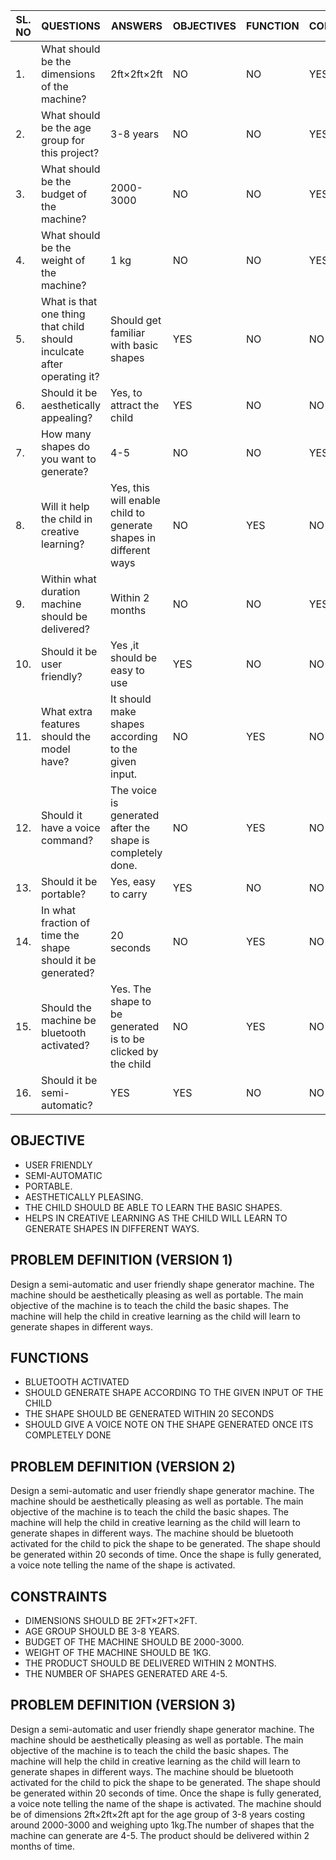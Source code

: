 |SL. NO|QUESTIONS|ANSWERS|OBJECTIVES|FUNCTION|CONSTRAINT|
|------|---------|-------|----------|--------|----------|
|1.|What should be the dimensions of the machine?|2ft×2ft×2ft|NO|NO|YES|
|2.|What should be the age group for this project?|3-8 years|NO|NO|YES|
|3.|What should be the budget of the machine?|2000-3000|NO|NO|YES|
|4.|What should be the weight of the machine?| 1 kg |NO|NO|YES|
|5.|What is that one thing that child should inculcate after operating it?|Should get familiar with basic shapes|YES|NO|NO|
|6.|Should it be aesthetically appealing?|Yes, to attract the child |YES|NO|NO|
|7.|How many shapes do you want to generate?|4-5|NO|NO|YES|
|8.|Will it help the child in creative learning?|Yes, this will enable child to generate shapes in different ways |NO|YES|NO| 
|9.| Within what duration machine should be delivered?|Within 2 months |NO|NO|YES|
|10.| Should it be user friendly?|Yes ,it should be easy to use |YES|NO|NO|
|11.| What extra features should the model have?|It should make shapes according to the given input. |NO|YES|NO| 
|12.| Should it have a voice command?|The voice is generated after the shape is completely done. |NO|YES|NO|
|13.| Should it be portable?|Yes, easy to carry |YES|NO|NO|
|14.| In what fraction of time the shape should it be generated?|20 seconds |NO|YES|NO|
|15.| Should the machine be bluetooth activated?|Yes. The shape to be generated is to be clicked by the child |NO|YES|NO|
|16.| Should it be semi-automatic?|YES|YES|NO|NO|





## **OBJECTIVE**
* USER FRIENDLY
* SEMI-AUTOMATIC
* PORTABLE.
* AESTHETICALLY PLEASING.
* THE CHILD SHOULD BE ABLE TO LEARN THE BASIC SHAPES.
* HELPS IN CREATIVE LEARNING AS THE CHILD WILL LEARN TO GENERATE SHAPES IN DIFFERENT WAYS.





## **PROBLEM DEFINITION (VERSION 1)**
Design a semi-automatic and  user friendly shape generator machine. The machine should be aesthetically pleasing as well as portable. The main objective of the machine is to teach the child the basic shapes. The machine will help the child in creative learning as the child will learn to generate shapes in different ways.


## **FUNCTIONS**
* BLUETOOTH ACTIVATED
* SHOULD GENERATE SHAPE ACCORDING TO THE GIVEN INPUT OF THE CHILD
* THE SHAPE SHOULD BE GENERATED WITHIN 20 SECONDS
* SHOULD GIVE A VOICE NOTE ON THE SHAPE GENERATED ONCE ITS COMPLETELY DONE


## **PROBLEM DEFINITION (VERSION 2)**
Design a semi-automatic and  user friendly shape generator machine. The machine should be aesthetically pleasing as well as portable. The main objective of the machine is to teach the child the basic shapes. The machine will help the child in creative learning as the child will learn to generate shapes in different ways. The machine should be bluetooth activated for the child to pick the shape to be generated. The shape should be generated within 20 seconds of time. Once the shape is fully generated, a voice note telling the name of the shape is activated. 

## **CONSTRAINTS**
* DIMENSIONS SHOULD BE 2FT×2FT×2FT.
* AGE GROUP SHOULD BE 3-8 YEARS.
* BUDGET OF THE MACHINE SHOULD BE 2000-3000.
* WEIGHT OF THE MACHINE SHOULD BE 1KG.
* THE PRODUCT SHOULD BE DELIVERED WITHIN 2 MONTHS.
* THE NUMBER OF SHAPES GENERATED ARE 4-5.


## **PROBLEM DEFINITION (VERSION 3)**
Design a semi-automatic and  user friendly shape generator machine. The machine should be aesthetically pleasing as well as portable. The main objective of the machine is to teach the child the basic shapes. The machine will help the child in creative learning as the child will learn to generate shapes in different ways. The machine should be bluetooth activated for the child to pick the shape to be generated. The shape should be generated within 20 seconds of time. Once the shape is fully generated, a voice note telling the name of the shape is activated. The machine should be of dimensions 2ft×2ft×2ft apt for the age group of 3-8 years costing around 2000-3000 and weighing upto 1kg.The number of shapes that the machine can generate are 4-5. The product should be delivered within 2 months of time.









